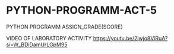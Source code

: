 # PYTHON-PROGRAMM-ACT-5
PYTHON PROGRAMM ASSIGN_GRADE(SCORE)

VIDEO OF LABORATORY ACTIVITY
https://youtu.be/2iwjo8ViRuA?si=W_BDiDamUrLGpM95
